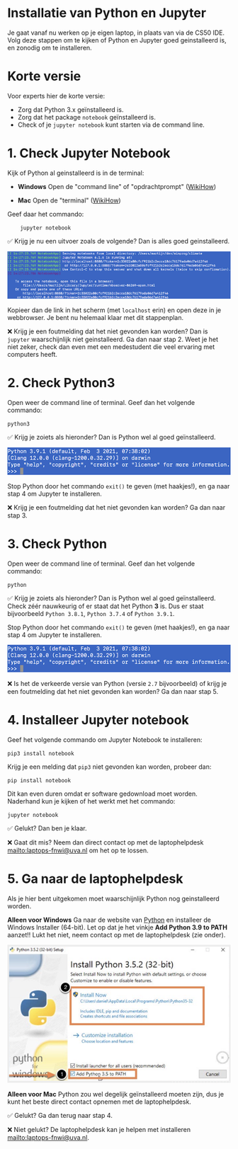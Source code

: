 # Installatie van Python en Jupyter

Je gaat vanaf nu werken op je eigen laptop, in plaats van via de CS50 IDE.
Volg deze stappen om te kijken of Python en Jupyter goed geinstalleerd is, en zonodig om te installeren.

# Korte versie

Voor experts hier de korte versie:

- Zorg dat Python 3.x geïnstalleerd is.
- Zorg dat het package `notebook` geïnstalleerd is.
- Check of je `jupyter notebook` kunt starten via de command line.

# 1. Check Jupyter Notebook

Kijk of Python al geinstalleerd is in de terminal:

- **Windows**  Open de "command line" of "opdrachtprompt" ([WikiHow](https://nl.wikihow.com/De-opdrachtprompt-openen-in-Windows))

- **Mac**  Open de "terminal" ([WikiHow](https://www.wikihow.com/Open-a-Terminal-Window-in-Mac))

Geef daar het commando:

        jupyter notebook

✅ Krijg je nu een uitvoer zoals de volgende? Dan is alles goed geinstalleerd.

![](starting.png)

Kopieer dan de link in het scherm (met `localhost` erin) en open deze in je webbrowser. Je bent nu helemaal klaar met dit stappenplan.

❌ Krijg je een foutmelding dat het niet gevonden kan worden? Dan is `jupyter` waarschijnlijk niet geinstalleerd. Ga dan naar stap 2. Weet je het niet zeker, check dan even met een medestudent die veel ervaring met computers heeft.

# 2. Check Python3

Open weer de command line of terminal. Geef dan het volgende commando:

    python3

✅ Krijg je zoiets als hieronder? Dan is Python wel al goed geïnstalleerd.

![](python.png)

Stop Python door het commando `exit()` te geven (met haakjes!), en ga naar stap 4 om Jupyter te installeren.

❌ Krijg je een foutmelding dat het niet gevonden kan worden? Ga dan naar stap 3.

# 3. Check Python

Open weer de command line of terminal. Geef dan het volgende commando:

    python

✅ Krijg je zoiets als hieronder? Dan is Python wel al goed geïnstalleerd. Check zéér nauwkeurig of er staat dat het Python **3** is. Dus er staat bijvoorbeeld `Python 3.8.1`, `Python 3.7.4` of `Python 3.9.1`.

Stop Python door het commando `exit()` te geven (met haakjes!), en ga naar stap 4 om Jupyter te installeren.

![](python.png)

❌ Is het de verkeerde versie van Python (versie `2.7` bijvoorbeeld) of krijg je een foutmelding dat het niet gevonden kan worden? Ga dan naar stap 5.

# 4. Installeer Jupyter notebook

Geef het volgende commando om Jupyter Notebook te installeren:

    pip3 install notebook

Krijg je een melding dat `pip3` niet gevonden kan worden, probeer dan:

    pip install notebook

Dit kan even duren omdat er software gedownload moet worden. Naderhand kun je kijken of het werkt met het commando:

    jupyter notebook

✅ Gelukt? Dan ben je klaar.

❌ Gaat dit mis? Neem dan direct contact op met de laptophelpdesk <mailto:laptops-fnwi@uva.nl> om het op te lossen.

# 5. Ga naar de laptophelpdesk

Als je hier bent uitgekomen moet waarschijnlijk Python nog geinstalleerd worden.

**Alleen voor Windows** Ga naar de website van [Python](https://www.python.org/downloads/release/python-396/) en installeer de Windows Installer (64-bit). Let op dat je het vinkje **Add Python 3.9 to PATH** aanzet!! Lukt het niet, neem contact op met de laptophelpdesk (zie onder).

![](path.png)

**Alleen voor Mac** Python zou wel degelijk geïnstalleerd moeten zijn, dus je kunt het beste direct contact opnemen met de laptophelpdesk.

✅ Gelukt? Ga dan terug naar stap 4.

❌ Niet gelukt? De laptophelpdesk kan je helpen met installeren <mailto:laptops-fnwi@uva.nl>.
